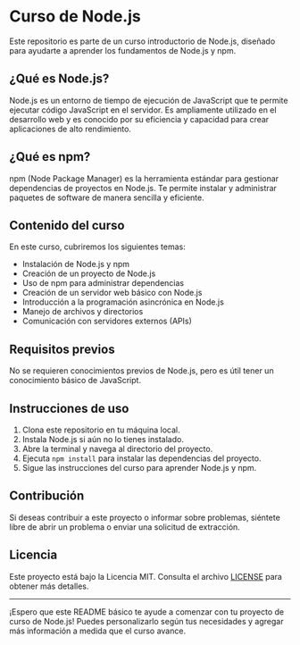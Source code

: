 # Curso de Node.js

Este repositorio es parte de un curso introductorio de Node.js, diseñado para ayudarte a aprender los fundamentos de Node.js y npm.

## ¿Qué es Node.js?

Node.js es un entorno de tiempo de ejecución de JavaScript que te permite ejecutar código JavaScript en el servidor. Es ampliamente utilizado en el desarrollo web y es conocido por su eficiencia y capacidad para crear aplicaciones de alto rendimiento.

## ¿Qué es npm?

npm (Node Package Manager) es la herramienta estándar para gestionar dependencias de proyectos en Node.js. Te permite instalar y administrar paquetes de software de manera sencilla y eficiente.

## Contenido del curso

En este curso, cubriremos los siguientes temas:
- Instalación de Node.js y npm
- Creación de un proyecto de Node.js
- Uso de npm para administrar dependencias
- Creación de un servidor web básico con Node.js
- Introducción a la programación asincrónica en Node.js
- Manejo de archivos y directorios
- Comunicación con servidores externos (APIs)

## Requisitos previos

No se requieren conocimientos previos de Node.js, pero es útil tener un conocimiento básico de JavaScript.

## Instrucciones de uso

1. Clona este repositorio en tu máquina local.
2. Instala Node.js si aún no lo tienes instalado.
3. Abre la terminal y navega al directorio del proyecto.
4. Ejecuta `npm install` para instalar las dependencias del proyecto.
5. Sigue las instrucciones del curso para aprender Node.js y npm.

## Contribución

Si deseas contribuir a este proyecto o informar sobre problemas, siéntete libre de abrir un problema o enviar una solicitud de extracción.

## Licencia

Este proyecto está bajo la Licencia MIT. Consulta el archivo [LICENSE](LICENSE) para obtener más detalles.

---

¡Espero que este README básico te ayude a comenzar con tu proyecto de curso de Node.js! Puedes personalizarlo según tus necesidades y agregar más información a medida que el curso avance.


 
